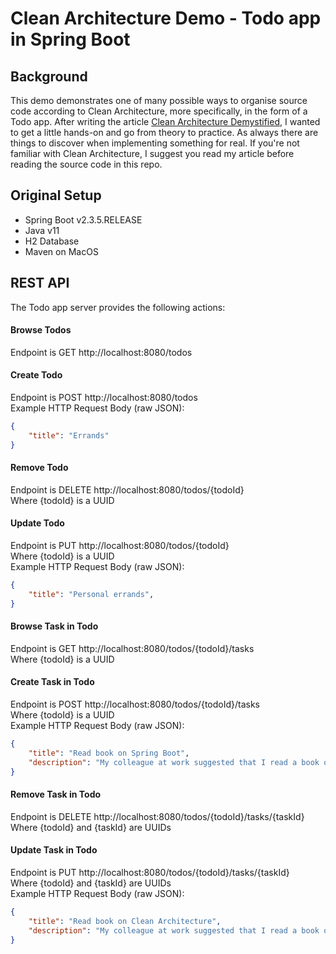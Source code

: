 # Clean Architecture Demo - Todo app in Spring Boot
## Background
This demo demonstrates one of many possible ways to organise source code according to Clean Architecture, more specifically, in the form of a Todo app.
After writing the article [Clean Architecture Demystified](https://adevelopersdiscourse.blogspot.com/2020/06/clean-architecture-demystified.html), I wanted to get a little hands-on and go from theory to practice. As always there are things to discover when implementing something for real. If you're not familiar with Clean Architecture, I suggest you read my article before reading the source code in this repo.
## Original Setup
* Spring Boot v2.3.5.RELEASE
* Java v11
* H2 Database
* Maven on MacOS
## REST API
The Todo app server provides the following actions:
#### Browse Todos
Endpoint is GET http://localhost:8080/todos
#### Create Todo
Endpoint is POST http://localhost:8080/todos <br/>
Example HTTP Request Body (raw JSON):
```json
{
	"title": "Errands"
}
```
#### Remove Todo
Endpoint is DELETE http://localhost:8080/todos/{todoId} <br/>
Where {todoId} is a UUID
#### Update Todo
Endpoint is PUT http://localhost:8080/todos/{todoId} <br/>
Where {todoId} is a UUID <br/>
Example HTTP Request Body (raw JSON):
```json
{
	"title": "Personal errands",
}
```
#### Browse Task in Todo
Endpoint is GET http://localhost:8080/todos/{todoId}/tasks <br/>
Where {todoId} is a UUID
#### Create Task in Todo
Endpoint is POST http://localhost:8080/todos/{todoId}/tasks <br/>
Where {todoId} is a UUID <br/>
Example HTTP Request Body (raw JSON):
```json
{
	"title": "Read book on Spring Boot",
	"description": "My colleague at work suggested that I read a book on Spring Boot"
}
```
#### Remove Task in Todo
Endpoint is DELETE http://localhost:8080/todos/{todoId}/tasks/{taskId} <br/>
Where {todoId} and {taskId} are UUIDs
#### Update Task in Todo
Endpoint is PUT http://localhost:8080/todos/{todoId}/tasks/{taskId} <br/>
Where {todoId} and {taskId} are UUIDs <br/>
Example HTTP Request Body (raw JSON):
```json
{
	"title": "Read book on Clean Architecture",
	"description": "My colleague at work suggested that I read a book on Clean Architecture"
}
```
